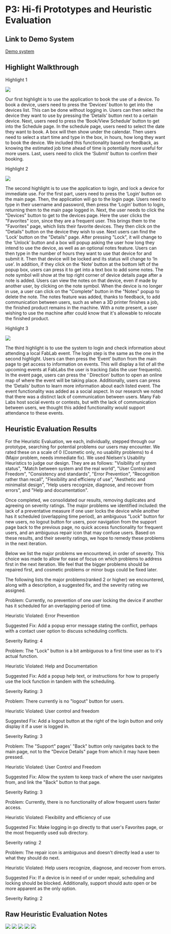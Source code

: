 # P3: Hi-fi Prototypes and Heuristic Evaluation

## Link to Demo System

[Demo system](http://h8ak55.axshare.com)

## Highlight Walkthrough
Highlight 1

![](https://alantylam.github.io/481-Project/Recording/p3Highlight1.gif)

Our first highlight is to use the application to book the use of a device. To book a device, users need to press the ‘Devices’ button to get into the devices list. This can be done without logging in. Users can then select the device they want to use by pressing the ‘Details’ button next to a certain device. Next, users need to press the ‘Book/View Schedule’ button to get into the Schedule page. In the schedule page, users need to select the date they want to book. A box will then show under the calendar. Then users need to select a start time and type in the box, in hours, how long they want to book the device. We included this functionality based on feedback, as knowing the estimated job time ahead of time is potentially more useful for more users. Last, users need to click the ‘Submit’ button to confirm their booking. 


Highlight 2

![](https://alantylam.github.io/481-Project/Recording/P3Highlight2.gif)

The second highlight is to use the application to login, and lock a device for immediate use. For the first part, users need to press the ‘Login’ button on the main page. Then, the application will go to the login page. Users need to type in their username and password, then press the ‘Login’ button to login, returning them to the main page logged in. Next, the user needs to click the "Devices" button to get to the devices page.  Here the user clicks the "Favorites" icon, since they are a frequent user.  This brings them to the "Favorites" page, which lists their favorite devices.  They then click on the "Details" button on the device they wish to use.  Next users can find the ‘Lock’ button on the "Details" page. After pressing "Lock", it will change to the ‘Unlock’ button and a box will popup asking the user how long they intend to use the device, as well as an optional notes feature. Users can then type in the number of hours they want to use that device for and submit it. Then that device will be locked and its status will change to ‘In use’. In addition, if they click on the ‘Note’ button at the bottom left of the popup box, users can press it to get into a text box to add some notes. The note symbol will show at the top right corner of device details page after a note is added.  Users can view the notes on that device, even if made by another user, by clicking on the note symbol.  When the device is no longer in use, a user can click on the "Complete" button in the "Notes" popup to delete the note. The notes feature was added, thanks to feedback, to add communication between users, such as when a 3D printer finishes a job, the finished product remains in the machine.  With a note present, a user wishing to use the machine after could know that it's allowable to relocate the finished product. 


Highlight 3

![](https://alantylam.github.io/481-Project/Recording/P3Highlight3.gif)

The third highlight is to use the system to login and check information about attending a local FabLab event. The login step is the same as the one in the second highlight. Users can then press the ‘Event’ button from the main page to get access to information on events.  This will display a list of all the upcoming events at FabLabs the user is tracking (labs the user frequents). In the event page, users can press the ‘ Direction’ button to open an online map of where the event will be taking place. Additionally, users can press the ‘Details’ button to learn more information about each listed event.  The event functionality was added as a social aspect.  In our research we noted that there was a distinct lack of communication between users.  Many Fab Labs host social events or contests, but with the lack of communication between users, we thought this added functionality would support attendance to these events.


## Heuristic Evaluation Results

For the Heuristic Evaluation, we each, individually, stepped through our prototype, searching for potential problems our users may encounter.  We rated these on a scale of 0 (Cosmetic only, no usability problems) to 4 (Major problem, needs immediate fix).  We used Nielsen's Usability Heuristics to judge our design.  They are as follows: "Visibility of system status", "Match between system and the real world", "User Control and Freedom", "Consistency and standards", "Error Prevention", "Recognition rather than recall", "Flexibility and efficieny of use", "Aesthetic and minimalist design", "Help users recognize, diagnose, and recover from errors", and "Help and documentation". 

Once completed, we consolidated our results, removing duplicates and agreeing on severity ratings.  The major problems we identified included: the lack of a preventative measure if one user locks the device while another has it scheduled (overlapping time period), an ambiguous "Lock" button for new users, no logout button for users,  poor navigation from the support page back to the previous page, no quick access functionality for frequent users, and an ambiguous repair icon that may confuse users.  Based on these results, and their severity ratings, we hope to remedy these problems in the next iteration.

Below we list the major problems we encountered, in order of severity.  This choice was made to allow for ease of focus on which problems to address first in the next iteration.  We feel that the bigger problems should be repaired first, and cosmetic problems or minor bugs could be fixed later.

The following lists the major problems(ranked 2 or higher) we encountered, along with a description, a suggested fix, and the severity rating we assigned.

Problem: Currently, no prevention of one user locking the device if another has it scheduled for an overlapping period of time.

Heuristic Violated: Error Prevention

Suggested Fix: Add a popup error message stating the conflict, perhaps with a contact user option to discuss scheduling conflicts.

Severity Rating: 4

Problem: The "Lock" button is a bit ambiguous to a first time user as to it's actual function.

Heuristic Violated: Help and Documentation

Suggested Fix: Add a popup help text, or instructions for how to properly use the lock function in tandem with the scheduling.

Severity Rating: 3

Problem: There currently is no "logout" button for users.

Heuristic Violated: User control and freedom

Suggested Fix: Add a logout button at the right of the login button and only display it if a user is logged in.

Severity Rating: 3

Problem: The "Support" pages' "Back" button only navigates back to the main page, not to the "Device Details" page from which it may have been pressed.

Heuristic Violated: User Control and Freedom

Suggested Fix: Allow the system to keep track of where the user navigates from, and link the "Back" button to that page.

Severity Rating: 3

Problem: Currently, there is no functionality of allow frequent users faster access.

Heuristic Violated: Flexibility and efficiency of use

Suggested Fix: Make logging in go directly to that user's Favorites page, or the most frequently used sub directory.

Severity rating: 2

Problem: The repair icon is ambiguous and doesn't directly lead a user to what they should do next.

Heuristic Violated: Help users recognize, diagnose, and recover from errors.

Suggested Fix: If a device is in need of or under repair, scheduling and locking should be blocked.  Additionally, support should auto open or be more apparent as the only option.

Severity Rating: 2

## Raw Heuristic Evaluation Notes

![](https://alantylam.github.io/481-Project/Photo/HeuristicEvaluationP3-1.jpg)
![](https://alantylam.github.io/481-Project/Photo/HeuristicEvaluationP3-2.jpg)
![](https://alantylam.github.io/481-Project/Photo/HeuristicEvaluationP3-3.jpg)
![](https://alantylam.github.io/481-Project/Photo/HeuristicEvaluationP3-4.jpg)
![](https://alantylam.github.io/481-Project/Photo/Screen%20Shot%202017-06-21%20at%2012.23.10%20PM.png)
